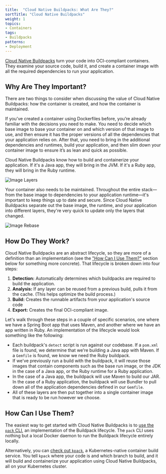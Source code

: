 ```yaml
---
title:  "Cloud Native Buildpacks: What Are They?"
sortTitle: "Cloud Native Buildpacks"
weight: 1
topics:
- Containers
tags:
- Buildpacks
patterns:
- Deployment
---
```


[Cloud Native Buildpacks](https://buildpacks.io/) turn your code into OCI-compliant containers. They examine your source code, build it, and create a container image with all the required dependencies to run your application. 

## Why Are They Important? 

There are two things to consider when discussing the value of Cloud Native Buildpacks: how the container is created, and how the container is maintained.  

If you’ve created a container using Dockerfiles before, you’re already familiar with the decisions you need to make. You need to decide which base image to base your container on and which version of that image to use, and then ensure it has the proper versions of all the dependencies that your application relies on.  After that, you need to bring in the additional dependencies  and runtimes, build your application, and then slim down your container image to ensure it’s as lean and quick as possible. 

Cloud Native Buildpacks know how to build and containerize your application. If it's a Java app, they will bring in the JVM. If it's a Ruby app, they will bring in the Ruby runtime.

![Image Layers](https://buildpacks.io/docs/concepts/operations/build.svg)

Your container also needs to be maintained. Throughout the entire stack—from the base image to dependencies to your application runtime—it's important to keep things up to date and secure. Since Cloud Native Buildpacks separate out the base image, the runtime, and your application into different layers, they're very quick to update only the layers that changed.

![Image Rebase](https://buildpacks.io/docs/concepts/operations/rebase.svg)

## How Do They Work? 

Cloud Native Buildpacks are an abstract lifecycle, so they are more of a definition than an implementation (see the ["How Can I Use Them?"](#how-can-i-use-them) section below for something more concrete). That lifecycle is broken down into four steps:

1. **Detection:** Automatically determines which buildpacks are required to build the application.
2. **Analysis:** If any layer can be reused from a previous build, pulls it from the cache. (This helps optimize the build process.)
3. **Build:** Creates the runnable artifacts from your application's source code
4. **Export:** Creates the final OCI-compliant image.

Let's walk through these steps in a couple of specific scenarios, one where we have a Spring Boot app that uses Maven, and another where we have an app written in Ruby. An implementation of the lifecycle would look something like the following:

- Each buildpack's `detect` script is run against our codebase. If a `pom.xml` file is found, we determine that we're building a Java app with Maven. If a `Gemfile` is found, we know we need the Ruby buildpack.
- If we've previously run a build with the buildpack, it will reuse those images that contain components such as the base run image, or the JDK in the case of a Java app, or the Ruby runtime for a Ruby application.
- In the case of a Java app, the buildpack will use Maven to build our JAR. In the case of a Ruby application, the buildpack will use Bundler to pull down all of the application dependencies defined in our `Gemfile`.
- All of these layers are then put together into a single container image that is ready to be run however we choose.

## How Can I Use Them?

The easiest way to get started with Cloud Native Buildpacks is to [use the `pack` CLI](https://buildpacks.io/docs/app-journey/), an implementation of the Buildpack lifecycle. The `pack` CLI uses nothing but a local Docker daemon to run the Buildpack lifecycle entirely locally.

Alternatively, you can [check out `kpack`](https://github.com/pivotal/kpack), a Kubernetes-native container build service. You tell `kpack` where your code is and which branch to build, and it will build and containerize your application using Cloud Native Buildpacks, all on your Kubernetes cluster.